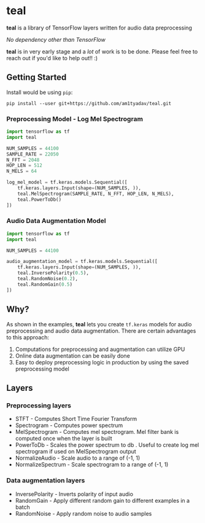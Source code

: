 # teal

__teal__ is a library of TensorFlow layers written for audio data preprocessing

_No dependency other than TensorFlow_

__teal__ is in very early stage and a _lot_ of work is to be done. Please feel free to reach out if you'd like to help out!! :)

## Getting Started

Install would be using `pip`:

`pip install --user git+https://github.com/am1tyadav/teal.git`

### Preprocessing Model - Log Mel Spectrogram

```python
import tensorflow as tf
import teal

NUM_SAMPLES = 44100
SAMPLE_RATE = 22050
N_FFT = 2048
HOP_LEN = 512
N_MELS = 64

log_mel_model = tf.keras.models.Sequential([
    tf.keras.layers.Input(shape=(NUM_SAMPLES, )),
    teal.MelSpectrogram(SAMPLE_RATE, N_FFT, HOP_LEN, N_MELS),
    teal.PowerToDb()
])
```

### Audio Data Augmentation Model

```python
import tensorflow as tf
import teal

NUM_SAMPLES = 44100

audio_augmentation_model = tf.keras.models.Sequential([
    tf.keras.layers.Input(shape=(NUM_SAMPLES, )),
    teal.InversePolarity(0.5),
    teal.RandomNoise(0.2),
    teal.RandomGain(0.5)
])
```

## Why?

As shown in the examples, __teal__ lets you create `tf.keras` models for audio preprocessing 
and audio data augmentation. There are certain advantages to this approach:

1. Computations for preprocessing and augmentation can utilize GPU
2. Online data augmentation can be easily done
3. Easy to deploy preprocessing logic in production by using the saved preprocessing model

## Layers

### Preprocessing layers

* STFT - Computes Short Time Fourier Transform
* Spectrogram - Computes power spectrum
* MelSpectrogram - Computes mel spectrogram. Mel filter bank is computed once when the layer is built
* PowerToDb - Scales the power spectrum to db . Useful to create log mel spectrogram if used on MelSpectrogram output
* NormalizeAudio - Scale audio to a range of (-1, 1)
* NormalizeSpectrum - Scale spectrogram to a range of (-1, 1)


### Data augmentation layers

* InversePolarity - Inverts polarity of input audio
* RandomGain - Apply different random gain to different examples in a batch
* RandomNoise - Apply random noise to audio samples
